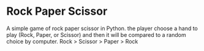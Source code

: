 # Rock Paper Scissor
A simple game of rock paper scissor in Python. the player choose a hand to play (Rock, Paper, or Scissor) and then it will be compared to a random choice by computer. 
Rock > Scissor > Paper > Rock